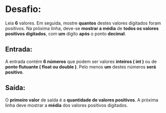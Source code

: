 # Desafio:

Leia **6** valores. Em seguida, mostre **quantos** destes valores digitados foram positivos. 
Na próxima linha, deve-se **mostrar a média** de **todos os valores positivos 
digitados**, com **um** dígito **após** o ponto **decimal**.

## Entrada:

A entrada contém **6 números** que podem ser valores **inteiros ( int )** ou de **ponto flutuante 
( float ou double )**. Pelo menos **um** destes números **será positivo**.

## Saída:

O **primeiro valor** de saída é a **quantidade de valores positivos**. A próxima linha deve mostrar 
a **média** dos valores positivos digitados.
